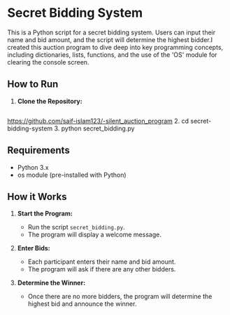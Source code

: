 # Secret Bidding System
This is a Python script for a secret bidding system. Users can input their name and bid amount, and the script will determine the highest bidder.I created this auction program to dive deep into key programming concepts, including dictionaries, lists, functions, and the use of the 'OS' module for clearing the console screen.

## How to Run

1. **Clone the Repository:**
   ```bash
  https://github.com/saif-islam123/-silent_auction_program
2. cd secret-bidding-system
3. python secret_bidding.py

## Requirements

- Python 3.x
- os module (pre-installed with Python)
## How it Works

1. **Start the Program:**
   - Run the script `secret_bidding.py`.
   - The program will display a welcome message.

2. **Enter Bids:**
   - Each participant enters their name and bid amount.
   - The program will ask if there are any other bidders.

3. **Determine the Winner:**
   - Once there are no more bidders, the program will determine the highest bid and announce the winner.

